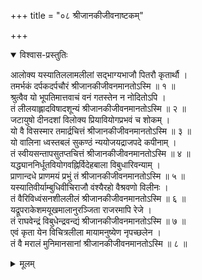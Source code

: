 +++
title = "०८ श्रीजानकीजीवनाष्टकम्"

+++


<details open><summary>विश्वास-प्रस्तुतिः</summary>

आलोक्य यस्यातिललामलीलां सद्भाग्यभाजौ पितरौ कृतार्थौ ।  
तमर्भकं दर्पकदर्पचौरं श्रीजानकीजीवनमानतोऽस्मि ॥ १ ॥  
श्रुत्वैव यो भूपतिमात्तवाचं वनं गतस्तेन न नोदितोऽपि ।  
तं लीलयाह्लादविषादशून्यं श्रीजानकीजीवनमानतोऽस्मि ॥ २ ॥  
जटायुषो दीनदशां विलोक्य प्रियावियोगप्रभवं च शोकम् ।  
यो वै विसस्मार तमार्द्रचित्तं श्रीजानकीजीवनमानतोऽस्मि ॥ ३ ॥  
यो वालिना ध्वस्तबलं सुकण्ठं न्ययोजयद्राजपदे कपीनाम् ।  
तं स्वीयसन्तापसुतप्तचित्तं श्रीजानकीजीवनमानतोऽस्मि ॥ ४ ॥  
यद्ध्याननिर्धूतवियोगवह्निर्विदेहबाला विबुधारिवन्याम् ।  
प्राणान्दधे प्राणमयं प्रभुं तं श्रीजानकीजीवनमानतोऽस्मि ॥ ५ ॥  
यस्यातिवीर्याम्बुधिवीचिराजौ वंश्यैरहो वैश्रवणो विलीनः ।  
तं वैरिविध्वंसनशीललीलं श्रीजानकीजीवनमानतोऽस्मि ॥ ६ ॥  
यद्रूपराकेशमयूखमालानुरञ्जिता राजरमापि रेजे ।  
तं राघवेन्द्रं विबुधेन्द्रवन्द्यं श्रीजानकीजीवनमानतोऽस्मि ॥ ७ ॥  
एवं कृता येन विचित्रलीला मायामनुष्येण नृपच्छलेन ।  
तं वै मरालं मुनिमानसानां श्रीजानकीजीवनमानतोऽस्मि ॥ ८ ॥
</details>

<details><summary>मूलम्</summary>

आलोक्य यस्यातिललामलीलां सद्भाग्यभाजौ पितरौ कृतार्थौ ।  
तमर्भकं दर्पकदर्पचौरं श्रीजानकीजीवनमानतोऽस्मि ॥ १ ॥  
श्रुत्वैव यो भूपतिमात्तवाचं वनं गतस्तेन न नोदितोऽपि ।  
तं लीलयाह्लादविषादशून्यं श्रीजानकीजीवनमानतोऽस्मि ॥ २ ॥  
जटायुषो दीनदशां विलोक्य प्रियावियोगप्रभवं च शोकम् ।  
यो वै विसस्मार तमार्द्रचित्तं श्रीजानकीजीवनमानतोऽस्मि ॥ ३ ॥  
यो वालिना ध्वस्तबलं सुकण्ठं न्ययोजयद्राजपदे कपीनाम् ।  
तं स्वीयसन्तापसुतप्तचित्तं श्रीजानकीजीवनमानतोऽस्मि ॥ ४ ॥  
यद्ध्याननिर्धूतवियोगवह्निर्विदेहबाला विबुधारिवन्याम् ।  
प्राणान्दधे प्राणमयं प्रभुं तं श्रीजानकीजीवनमानतोऽस्मि ॥ ५ ॥  
यस्यातिवीर्याम्बुधिवीचिराजौ वंश्यैरहो वैश्रवणो विलीनः ।  
तं वैरिविध्वंसनशीललीलं श्रीजानकीजीवनमानतोऽस्मि ॥ ६ ॥  
यद्रूपराकेशमयूखमालानुरञ्जिता राजरमापि रेजे ।  
तं राघवेन्द्रं विबुधेन्द्रवन्द्यं श्रीजानकीजीवनमानतोऽस्मि ॥ ७ ॥  
एवं कृता येन विचित्रलीला मायामनुष्येण नृपच्छलेन ।  
तं वै मरालं मुनिमानसानां श्रीजानकीजीवनमानतोऽस्मि ॥ ८ ॥
</details>
